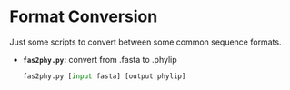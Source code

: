 # Format Conversion
Just some scripts to convert between some common sequence formats.

* **`fas2phy.py`:** convert from .fasta to .phylip
  
  ```python
  fas2phy.py [input fasta] [output phylip]
  ```
